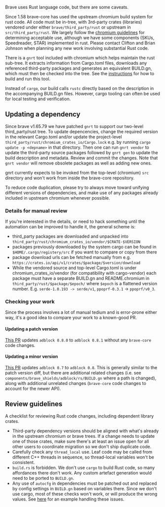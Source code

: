 Brave uses Rust language code, but there are some caveats.

Since 1.58 brave-core has used the upstream chromium build system for rust code. All code must be in-tree, with 3rd-party crates (libraries) vendored under either `brave/third_party/rust` or upstream in `src/third_party/rust`.
We largely follow the [chromium guidelines](https://chromium.googlesource.com/chromium/src/+/refs/heads/main/docs/adding_to_third_party.md#Rust) for determining acceptable use, although we have some components (SKUs, Speedreader, STAR) implemented in rust. Please contact Clifton and Brian Johnson when planning any new work involving substantial Rust code.

There is a `gnrt` tool included with chromium which helps maintain the rust sub-tree. It extracts information from Cargo.toml files, downloads any referenced third-party packages and generates an equivalent BUILD.gn, which must then be checked into the tree. See the [instructions](https://chromium.googlesource.com/chromium/src/tools/+/refs/heads/main/crates/README.md) for how to build and run this tool.

Instead of `cargo`, our build calls `rustc` directly based on the description in the accompanying BUILD.gn files. However, cargo tooling can often be used for local testing and verification.

## Updating a dependency

Since brave v1.65.79 we have patched `gnrt` to support our two-level third_party/rust tree. To update depencencies, change the required version in the relevant Cargo.toml and/or update the project-level `third_party/rust/chromium_crates_io/Cargo.lock` e.g. by running `cargo update -p <depname>` in that directory.
Then one can run `gnrt vendor` to update the third-party source packages followed by `gnrt gen` to update the build description and metadata. Review and commit the changes. Note that `gnrt vendor` will remove obsolete packages as well as adding new ones.

gnrt currently expects to be invoked from the top-level (chromium) `src` directory and won't work from inside the brave-core repository.

To reduce code duplication, please try to always move toward unifying different versions of dependencies, and make use of any packages already included in upstream chromium whenever possible.

### Details for manual review

If you're interested in the details, or need to hack something until the automation can be improved to handle it, the general scheme is:

- third_party packages are downloaded and unpacked into `third_party/rust/chromium_crates_io/vendor/$CRATE-$VERSION`
- packages previously downloaded by the system cargo can be found in `$HOME/.cargo/registery/src` if you want to compare or copy from there
- package download urls can be fetched manually from e.g. `https://crates.io/api/v1/crates/$package/$version/download`
- While the vendored source and top-level Cargo.toml is under chromium_crates_io/vendor (for compatibility with cargo-vendor) each package must have a separate BUILD.gn and README.chromium in `third_party/rust/$package/$epoch/` where `$epoch` is a flattened version number. E.g. `serde-1.0.193 -> serde/v1`, `ppoprf-0.3.1` -> `ppoprf/v0_3`.

### Checking your work

Since the process involves a lot of manual tedium and is error-prone either way, it's a good idea to compare your work to a known-good PR.

#### Updating a patch version
[This PR](https://github.com/brave/brave-core/pull/20113/files) updates `adblock 0.8.0` to `adblock 0.8.1` without any `brave-core` code changes.

#### Updating a minor version
[This PR](https://github.com/brave/brave-core/pull/19648/files) updates `adblock 0.7` to `adblock 0.8`. This is generally similar to the patch version diff, but there are additional related changes (i.e. see `components/brave_shields/adblock/rs/BUILD.gn` where a path is changed), along with additional unrelated changes (`brave-core` code changes to account for the newer API).

## Review guidelines

A checklist for reviewing Rust code changes, including dependent library crates.

* Third-party dependency versions should be aligned with what's already in the upstream chromium or brave trees. If a change needs to update one of those crates, make sure there's at least an issue open for all other users to coordinate migration so we don't ship duplicate code.
* Carefully check any `thread_local` use. Leaf code may be called from different C++ threads in sequence, so thread-local variables won't be consistent.
* `build.rs` is forbidden. We don't use `cargo` to build Rust code, so many affordances there don't work. Any custom artefact generation would need to be ported to `BUILD.gn`.
* Any use of `autocfg` in dependencies must be patched out and replaced by config settings in `BUILD.gn` based on variables there. Since we don't use cargo, most of these checks won't work, or will produce the wrong values. See [here](https://github.com/brave/brave-core/commit/29fc07ef291593b5c4b9b2587ca184ab3d890650) for an example handling these issues.